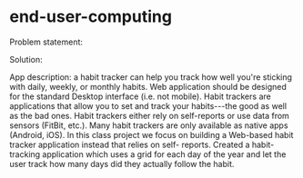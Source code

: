 # end-user-computing
Problem statement:

Solution:

App description: a habit tracker can help you track how well you're sticking with daily, weekly, or monthly habits.
Web application should be designed for the standard Desktop interface (i.e. not mobile).
Habit trackers are applications that allow you to set and track your habits---the good as well as the bad ones. Habit trackers either rely on self-reports or use data from sensors (FitBit, etc.). Many habit trackers are only available as native apps (Android, iOS). In this class project we focus on building a Web-based habit tracker application instead that relies on self- reports.
Created a habit-tracking application which uses a grid for each day of the year and let the user track how many days did they actually follow the habit. 
